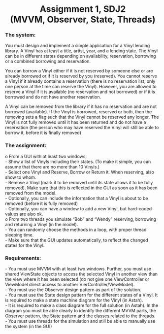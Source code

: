 <h1 align='center'>Assigmment 1, SDJ2 <br> (MVVM, Observer, State, Threads) </h1>
<h3>The system:</h3>
<p>
You must design and implement a simple application for a Vinyl lending library. A Vinyl has at least a title, artist, year, and a lending state. The Vinyl can be in different states depending on availability, reservation, borrowing or a combined borrowing and reservation.

You can borrow a Vinyl either if it is not reserved by someone else or are already borrowed or if it is reserved by you (reserved). You cannot reserve a Vinyl if it already contains a reservation (there is no reservation list, only one person at the time can reserve the Vinyl). However, you are allowed to reserve a Vinyl if it is available (no reservation and not borrowed) or if it is borrowed and do not have another reservation.

A Vinyl can be removed from the library if it has no reservation and are not borrowed (available). If the Vinyl is borrowed, reserved or both, then the removing sets a flag such that the Vinyl cannot be reserved any longer. The Vinyl is not fully removed until it has been returned and do not have a reservation (the person who may have reserved the Vinyl will still be able to borrow it, before it is finally removed)
</p>

<h3>The assignment:</h3>
<p>
o From a GUI with at least two windows: <br>
  - Show a list of Vinyls including their states. (To make it simple, you can assume that there are no more than 10 Vinyls.) <br>
  - Select one Vinyl and Reserve, Borrow or Return it. When reserving, also show to whom. <br>
  - Remove a Vinyl (mark it to be removed until its state allows it to be fully removed). Make sure that this is reflected in the GUI as soon as it has been removed from the model. <br>
  - Optionally, you can include the information that a Vinyl is about to be removed (before it is fully removed) <br>
  - Optionally, you can have a window to add a new Vinyl, but hard-coded values are also ok. <br>
o From two threads you simulate “Bob” and “Wendy” reserving, borrowing and returning a Vinyl (in the model). <br>
  - You can randomly choose the methods in a loop, with proper thread sleeping time. <br>
  - Make sure that the GUI updates automatically, to reflect the changed states for the Vinyl. <br>
</p>

<h3>Requirements: </h3>
<p>
- You must use MVVM with at least two windows. Further, you must use shared ViewState objects to access the selected Vinyl in another view than the view where it has been selected (do not give one ViewController or ViewModel direct access to another VierController/ViewModel). <br>
- You must use the Observer design pattern as part of the solution. <br>
- You must use the State design pattern for the different states of a Vinyl. It is required to make a state machine diagram for the Vinyl (in Astah). <br>
- It is required to make a class diagram for the full solution (in Astah). In the diagram you must be able clearly to identify the different MVVM parts, the Observer pattern, the State pattern and the classes related to the threads. <br>
- You must use threads for the simulation and still be able to manually use the system (in the GUI) <br>
</p>

